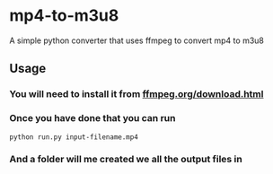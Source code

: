# mp4-to-m3u8
A simple python converter that uses ffmpeg to convert mp4 to m3u8

## Usage

### You will need to install it from <a href="https://ffmpeg.org/download.html" >ffmpeg.org/download.html</a>

### Once you have done that you can run

```
python run.py input-filename.mp4
```

### And a folder will me created we all the output files in
